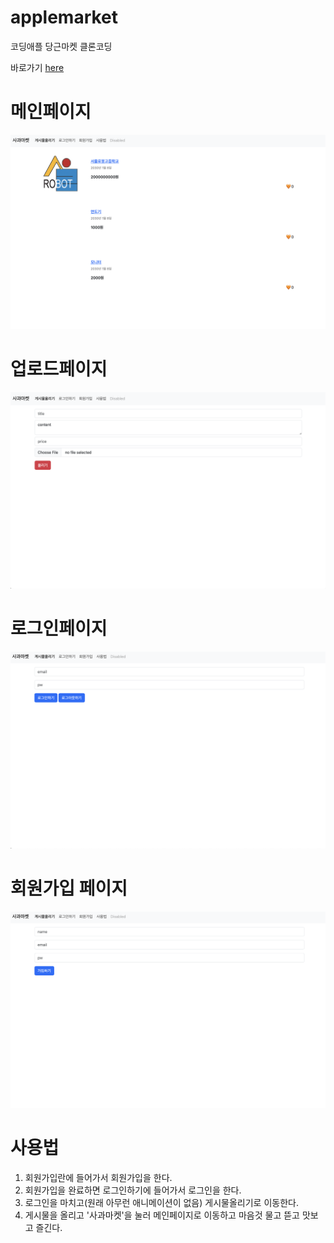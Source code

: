 # applemarket

코딩애플 당근마켓 클론코딩

바로가기 [here](https://applemarket-2fbc1.web.app)

# 메인페이지

![image description](/source/Screenshot%202023-05-29%20at%201.21.44%20AM.png)

# 업로드페이지

![image description](/source/upload.png)

# 로그인페이지

![image description](/source/login.png)

# 회원가입 페이지

![image description](/source/plus.png)

# 사용법

1. 회원가입란에 들어가서 회원가입을 한다.
2. 회원가입을 완료하면 로그인하기에 들어가서 로그인을 한다.
3. 로그인을 마치고(원래 아무런 애니메이션이 없음) 게시물올리기로 이동한다.
4. 게시물을 올리고 '사과마켓'을 눌러 메인페이지로 이동하고 마음것 물고 뜯고 맛보고 즐긴다.

